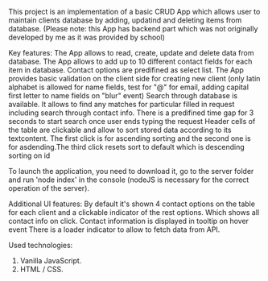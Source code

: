 This project is an implementation of a basic CRUD App which allows user to maintain clients database by adding, updatind and deleting items from database. (Please note: this App has backend part which was not originally developed by me as it was provided by school)

Key features:
The App allows to read, create, update and delete data from database.
The App allows to add up to 10 different contact fields for each item in database. Contact options are predifined as select list.
The App provides basic validation on the client side for creating new client (only latin alphabet is allowed for name fields, test for "@" for email, adding capital first letter to name fields on "blur" event)
Search through database is available. It allows to find any matches for particular filled in request including search through contact info. There is a predifined time gap for 3 seconds to start search once user ends typing the request
Header cells of the table are clickable and allow to sort stored data according to its textcontent. The first click is for ascending sorting and the second one is for asdending.The third click resets sort to default which is descending sorting on id

To launch the application, you need to download it, go to the server folder and run 'node index' in the console (nodeJS is necessary for the correct operation of the server).

Additional UI features:
By default it's shown 4 contact options on the table for each client and a clickable indicator of the rest options. Which shows all contact info on click.
Contact information is displayed in tooltip on hover event
There is a loader indicator to allow to fetch data from API.

Used technologies:
1. Vanilla JavaScript.
2. HTML / CSS.
